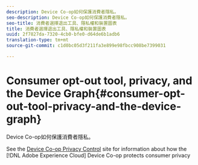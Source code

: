 ```yaml
---
description: Device Co-op如何保護消費者隱私。
seo-description: Device Co-op如何保護消費者隱私。
seo-title: 消費者選擇退出工具、隱私權和裝置圖表
title: 消費者選擇退出工具、隱私權和裝置圖表
uuid: 2f7827da-7320-4cb0-bfe0-d64de6b1adb6
translation-type: tm+mt
source-git-commit: c1d0bc05d3f211fa3e899e98fbcc908be7399031

---
```



# Consumer opt-out tool, privacy, and the Device Graph{#consumer-opt-out-tool-privacy-and-the-device-graph}

Device Co-op如何保護消費者隱私。

See the [Device Co-op Privacy Control](https://cross-device-privacy.adobe.com/) site for information about how the [!DNL Adobe Experience Cloud] Device Co-op protects consumer privacy
